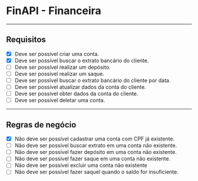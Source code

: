 # FinAPI - Financeira

---

## Requisitos

- [x] Deve ser possível criar uma conta.
- [x] Deve ser possível buscar o extrato bancário do cliente.
- [ ] Deve ser possível realizar um depósito.
- [ ] Deve ser possível realizar um saque.
- [ ] Deve ser possível buscar o extrato bancário do cliente por data.
- [ ] Deve ser possível atualizar dados da conta do cliente.
- [ ] Deve ser possível obter dados da conta do cliente.
- [ ] Deve ser possível deletar uma conta.

---

## Regras de negócio

- [x] Não deve ser possível cadastrar uma conta com CPF já existente.
- [ ] Não deve ser possível buscar extrato em uma conta não existente.
- [ ] Não deve ser possível fazer depósito em uma conta não existente.
- [ ] Não deve ser possível fazer saque em uma conta não existente.
- [ ] Não deve ser possível excluir uma conta não existente
- [ ] Não deve ser possível fazer saquel quando o saldo for insuficiente.
